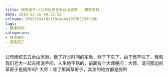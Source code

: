 ```yaml
---
title: 搞笑段子->公司组织去五台山旅游 | 糗事百科
date: 2019-12-10 09:31:52
urlname: 0fbf2e94fdc1f8c4eba1857b5793d36b
tags: 
- 糗事百科
categories:
- 糗事百科
- 搞笑段子
---
```

公司组织去五台山旅游，做了好长时间的车后，终于下车了，由于憋不住了，我和我们老大一起去找洗手间，人生地不熟的，前面有个大师便问：大师，请问那边的草房子是厕所吗? 大师：除了那间草房子，其余的地方都是厕所


